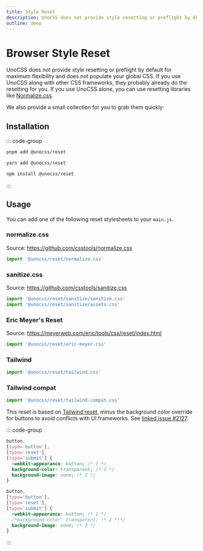 ```yaml
---
title: Style Reset
description: UnoCSS does not provide style resetting or preflight by default for maximum flexibility and does not populate your global CSS.
outline: deep
---
```


# Browser Style Reset

UnoCSS does not provide style resetting or preflight by default for maximum flexibility and does not populate your global CSS. If you use UnoCSS along with other CSS frameworks, they probably already do the resetting for you. If you use UnoCSS alone, you can use resetting libraries like [Normalize.css](https://github.com/csstools/normalize.css).

We also provide a small collection for you to grab them quickly:

## Installation

::: code-group
  ```bash [pnpm]
  pnpm add @unocss/reset
  ```
  ```bash [yarn]
  yarn add @unocss/reset
  ```
  ```bash [npm]
  npm install @unocss/reset
  ```
:::

## Usage

You can add one of the following reset stylesheets to your `main.js`.

### normalize.css

Source: https://github.com/csstools/normalize.css

```ts
import '@unocss/reset/normalize.css'
```

### sanitize.css

Source: https://github.com/csstools/sanitize.css

```ts
import '@unocss/reset/sanitize/sanitize.css'
import '@unocss/reset/sanitize/assets.css'
```

### Eric Meyer's Reset

Source: https://meyerweb.com/eric/tools/css/reset/index.html

```ts
import '@unocss/reset/eric-meyer.css'
```

### Tailwind

```ts
import '@unocss/reset/tailwind.css'
```

### Tailwind compat

```ts
import '@unocss/reset/tailwind-compat.css'
```

This reset is based on [Tailwind reset](#tailwind), minus the background color override for buttons to avoid conflicts with UI frameworks. See [linked issue #2127](https://github.com/unocss/unocss/issues/2127).

::: code-group
  ```css [Before]
  button,
  [type='button'],
  [type='reset'],
  [type='submit'] {
    -webkit-appearance: button; /* 1 */
    background-color: transparent; /* 2 */
    background-image: none; /* 2 */
  }
  ```
  ```css [After]
  button,
  [type='button'],
  [type='reset'],
  [type='submit'] {
    -webkit-appearance: button; /* 1 */
    /*background-color: transparent; !* 2 *!*/
    background-image: none; /* 2 */
  }
  ```
:::
